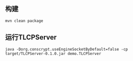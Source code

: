 
## 构建
```shell
mvn clean package
```

## 运行TLCPServer

```shell
java -Dorg.conscrypt.useEngineSocketByDefault=false -cp  target/TLCPServer-0.1.0.jar demo.TLCPServer
```
